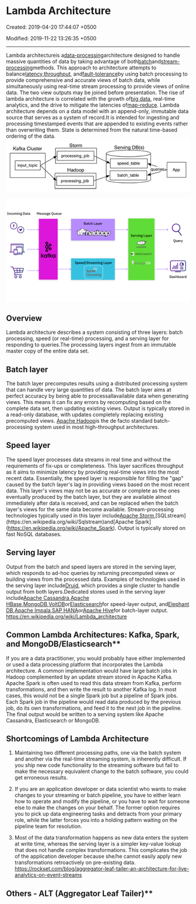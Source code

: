 # Lambda Architecture

Created: 2019-04-20 17:44:07 +0500

Modified: 2019-11-22 13:26:35 +0500

---

Lambda architectureis a[data-processing](https://en.wikipedia.org/wiki/Data_processing)architecture designed to handle massive quantities of data by taking advantage of both[batch](https://en.wikipedia.org/wiki/Batch_processing)and[stream-processing](https://en.wikipedia.org/wiki/Stream_processing)methods. This approach to architecture attempts to balance[latency](https://en.wikipedia.org/wiki/Latency_(engineering)),[throughput](https://en.wikipedia.org/wiki/Throughput), and[fault-tolerance](https://en.wikipedia.org/wiki/Fault-tolerance)by using batch processing to provide comprehensive and accurate views of batch data, while simultaneously using real-time stream processing to provide views of online data. The two view outputs may be joined before presentation. The rise of lambda architecture is correlated with the growth of[big data](https://en.wikipedia.org/wiki/Big_data), real-time analytics, and the drive to mitigate the latencies of[map-reduce](https://en.wikipedia.org/wiki/Map-reduce).
Lambda architecture depends on a data model with an append-only, immutable data source that serves as a system of record.It is intended for ingesting and processing timestamped events that are appended to existing events rather than overwriting them. State is determined from the natural time-based ordering of the data.
![image](media/Lambda-Architecture-image1.png)

![lambda](media/Lambda-Architecture-image2.png)

## Overview

Lambda architecture describes a system consisting of three layers: batch processing, speed (or real-time) processing, and a serving layer for responding to queries.The processing layers ingest from an immutable master copy of the entire data set.

## Batch layer

The batch layer precomputes results using a distributed processing system that can handle very large quantities of data. The batch layer aims at perfect accuracy by being able to processallavailable data when generating views. This means it can fix any errors by recomputing based on the complete data set, then updating existing views. Output is typically stored in a read-only database, with updates completely replacing existing precomputed views.
[Apache Hadoop](https://en.wikipedia.org/wiki/Hadoop)is the de facto standard batch-processing system used in most high-throughput architectures.

## Speed layer

The speed layer processes data streams in real time and without the requirements of fix-ups or completeness. This layer sacrifices throughput as it aims to minimize latency by providing real-time views into the most recent data. Essentially, the speed layer is responsible for filling the "gap" caused by the batch layer's lag in providing views based on the most recent data. This layer's views may not be as accurate or complete as the ones eventually produced by the batch layer, but they are available almost immediately after data is received, and can be replaced when the batch layer's views for the same data become available.
Stream-processing technologies typically used in this layer include[Apache Storm](https://en.wikipedia.org/wiki/Storm_(event_processor)),[SQLstream](https://en.wikipedia.org/wiki/Sqlstream)and[Apache Spark](https://en.wikipedia.org/wiki/Apache_Spark). Output is typically stored on fast NoSQL databases.

## Serving layer

Output from the batch and speed layers are stored in the serving layer, which responds to ad-hoc queries by returning precomputed views or building views from the processed data.
Examples of technologies used in the serving layer include[Druid](https://en.wikipedia.org/wiki/Druid_(open-source_data_store)), which provides a single cluster to handle output from both layers.Dedicated stores used in the serving layer include[Apache Cassandra](https://en.wikipedia.org/wiki/Apache_Cassandra),[Apache HBase](https://en.wikipedia.org/wiki/Apache_HBase),[MongoDB](https://en.wikipedia.org/wiki/MongoDB),[VoltDB](https://en.wikipedia.org/wiki/VoltDB)or[Elasticsearch](https://en.wikipedia.org/wiki/Elasticsearch)for speed-layer output, and[Elephant DB](https://github.com/nathanmarz/elephantdb),[Apache Impala](https://en.wikipedia.org/wiki/Apache_Impala),[SAP HANA](https://en.wikipedia.org/wiki/SAP_HANA)or[Apache Hive](https://en.wikipedia.org/wiki/Apache_Hive)for batch-layer output.
<https://en.wikipedia.org/wiki/Lambda_architecture>

## Common Lambda Architectures: Kafka, Spark, and MongoDB/Elasticsearch**

If you are a data practitioner, you would probably have either implemented or used a data processing platform that incorporates the Lambda architecture. A common implementation would have large batch jobs in Hadoop complemented by an update stream stored in Apache Kafka. Apache Spark is often used to read this data stream from Kafka, perform transformations, and then write the result to another Kafka log. In most cases, this would not be a single Spark job but a pipeline of Spark jobs. Each Spark job in the pipeline would read data produced by the previous job, do its own transformations, and feed it to the next job in the pipeline. The final output would be written to a serving system like Apache Cassandra, Elasticsearch or MongoDB.

## Shortcomings of Lambda Architecture

1. Maintaining two different processing paths, one via the batch system and another via the real-time streaming system, is inherently difficult. If you ship new code functionality to the streaming software but fail to make the necessary equivalent change to the batch software, you could get erroneous results.

2. If you are an application developer or data scientist who wants to make changes to your streaming or batch pipeline, you have to either learn how to operate and modify the pipeline, or you have to wait for someone else to make the changes on your behalf. The former option requires you to pick up data engineering tasks and detracts from your primary role, while the latter forces you into a holding pattern waiting on the pipeline team for resolution.

3. Most of the data transformation happens as new data enters the system at write time, whereas the serving layer is a simpler key-value lookup that does not handle complex transformations. This complicates the job of the application developer because she/he cannot easily apply new transformations retroactively on pre-existing data.
<https://rockset.com/blog/aggregator-leaf-tailer-an-architecture-for-live-analytics-on-event-streams>

## Others - ALT (Aggregator Leaf Tailer)**
